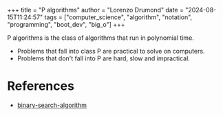 +++
title = "P algorithms"
author = "Lorenzo Drumond"
date = "2024-08-15T11:24:57"
tags = ["computer_science",  "algorithm",  "notation",  "programming",  "boot_dev",  "big_o"]
+++



P algorithms is the class of algorithms that run in polynomial time.

- Problems that fall into class P are practical to solve on computers.
- Problems that don't fall into P are hard, slow and impractical.

# References
- [binary-search-algorithm](/wiki/binary-search-algorithm/)
